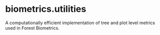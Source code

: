 # biometrics.utilities
A computationally efficient implementation of tree and plot level metrics used in Forest Biometrics.

